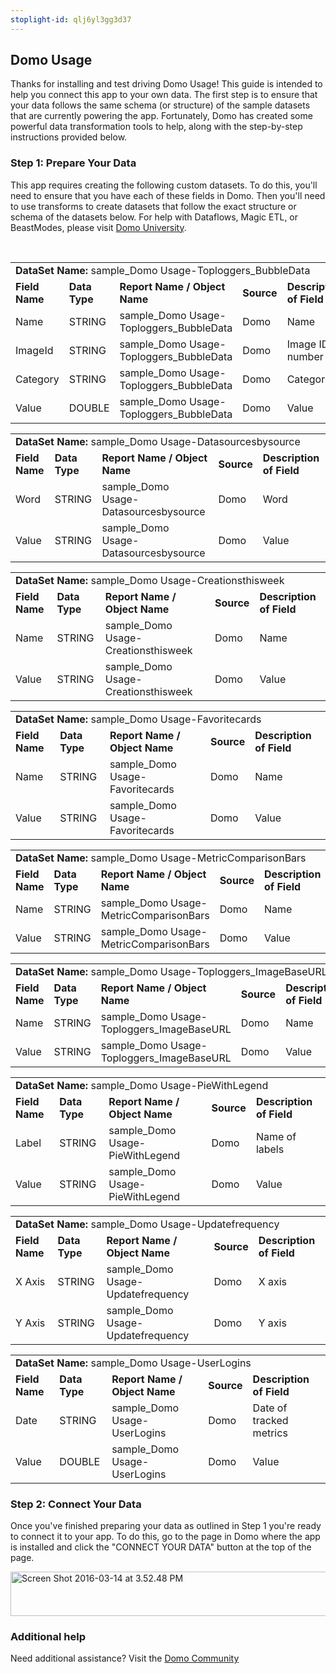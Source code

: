 ```yaml
---
stoplight-id: qlj6yl3gg3d37
---
```


<div class="col-md-12 content-panel">
                <h2>Domo Usage</h2>
                <p></p><p>Thanks for installing and test driving <span id="title">Domo Usage</span>! This guide is intended to help you connect this app to your own data. The first step is to ensure that your data follows the same schema (or structure) of the sample datasets that are currently powering the app. Fortunately, Domo has created some powerful data transformation tools to help, along with the step-by-step instructions provided below.</p><div class="doc-row" id="Step%201:%20Identify%20Required%20Data%20Fields"><h3 class="doc-row-title">Step 1: Prepare Your Data</h3><div class="small-pad-bottom"><p>This app requires creating the following custom datasets. To do this, you'll need to ensure that you have each of these fields in Domo. Then you'll need to use transforms to create datasets that follow the exact structure or schema of the datasets below. For help with Dataflows, Magic ETL, or BeastModes, please visit <a href="https://university.domo.com/" target="_blank">Domo University</a>.</p></div>
                <br>
                <div id="custom-data-container"><table id="sample_Domo-Usage-Toploggers_BubbleData"><tbody><tr><td colspan="6"><strong>DataSet Name:</strong> <span class="value">sample_Domo Usage-Toploggers_BubbleData</span></td></tr><!--tr>    <td colspan="6"></td></tr--><tr><td><strong>Field Name</strong></td><td><strong>Data Type</strong></td><td><strong>Report Name / Object Name</strong></td><td><strong>Source </strong></td><td colspan="2"><strong>Description of Field</strong></td></tr><tr><td>Name</td><td>STRING</td><td>sample_Domo Usage-Toploggers_BubbleData</td><td>Domo</td><td colspan="2">Name</td></tr><tr><td>ImageId</td><td>STRING</td><td>sample_Domo Usage-Toploggers_BubbleData</td><td>Domo</td><td colspan="2">Image ID number</td></tr><tr><td>Category</td><td>STRING</td><td>sample_Domo Usage-Toploggers_BubbleData</td><td>Domo</td><td colspan="2">Category</td></tr><tr><td>Value</td><td>DOUBLE</td><td>sample_Domo Usage-Toploggers_BubbleData</td><td>Domo</td><td colspan="2">Value</td></tr></tbody></table><table id="sample_Domo-Usage-Datasourcesbysource"><tbody><tr><td colspan="6"><strong>DataSet Name:</strong> <span class="value">sample_Domo Usage-Datasourcesbysource</span></td></tr><!--tr>    <td colspan="6"></td></tr--><tr><td><strong>Field Name</strong></td><td><strong>Data Type</strong></td><td><strong>Report Name / Object Name</strong></td><td><strong>Source </strong></td><td colspan="2"><strong>Description of Field</strong></td></tr><tr><td>Word</td><td>STRING</td><td>sample_Domo Usage-Datasourcesbysource</td><td>Domo</td><td colspan="2">Word</td></tr><tr><td>Value</td><td>STRING</td><td>sample_Domo Usage-Datasourcesbysource</td><td>Domo</td><td colspan="2">Value</td></tr></tbody></table><table id="sample_Domo-Usage-Creationsthisweek"><tbody><tr><td colspan="6"><strong>DataSet Name:</strong> <span class="value">sample_Domo Usage-Creationsthisweek</span></td></tr><!--tr>    <td colspan="6"></td></tr--><tr><td><strong>Field Name</strong></td><td><strong>Data Type</strong></td><td><strong>Report Name / Object Name</strong></td><td><strong>Source </strong></td><td colspan="2"><strong>Description of Field</strong></td></tr><tr><td>Name</td><td>STRING</td><td>sample_Domo Usage-Creationsthisweek</td><td>Domo</td><td colspan="2">Name</td></tr><tr><td>Value</td><td>STRING</td><td>sample_Domo Usage-Creationsthisweek</td><td>Domo</td><td colspan="2">Value</td></tr></tbody></table><table id="sample_Domo-Usage-Favoritecards"><tbody><tr><td colspan="6"><strong>DataSet Name:</strong> <span class="value">sample_Domo Usage-Favoritecards</span></td></tr><!--tr>    <td colspan="6"></td></tr--><tr><td><strong>Field Name</strong></td><td><strong>Data Type</strong></td><td><strong>Report Name / Object Name</strong></td><td><strong>Source </strong></td><td colspan="2"><strong>Description of Field</strong></td></tr><tr><td>Name</td><td>STRING</td><td>sample_Domo Usage-Favoritecards</td><td>Domo</td><td colspan="2">Name</td></tr><tr><td>Value</td><td>STRING</td><td>sample_Domo Usage-Favoritecards</td><td>Domo</td><td colspan="2">Value</td></tr></tbody></table><table id="sample_Domo-Usage-MetricComparisonBars"><tbody><tr><td colspan="6"><strong>DataSet Name:</strong> <span class="value">sample_Domo Usage-MetricComparisonBars</span></td></tr><!--tr>    <td colspan="6"></td></tr--><tr><td><strong>Field Name</strong></td><td><strong>Data Type</strong></td><td><strong>Report Name / Object Name</strong></td><td><strong>Source </strong></td><td colspan="2"><strong>Description of Field</strong></td></tr><tr><td>Name</td><td>STRING</td><td>sample_Domo Usage-MetricComparisonBars</td><td>Domo</td><td colspan="2">Name</td></tr><tr><td>Value</td><td>STRING</td><td>sample_Domo Usage-MetricComparisonBars</td><td>Domo</td><td colspan="2">Value</td></tr></tbody></table><table id="sample_Domo-Usage-Toploggers_ImageBaseURL"><tbody><tr><td colspan="6"><strong>DataSet Name:</strong> <span class="value">sample_Domo Usage-Toploggers_ImageBaseURL</span></td></tr><!--tr>    <td colspan="6"></td></tr--><tr><td><strong>Field Name</strong></td><td><strong>Data Type</strong></td><td><strong>Report Name / Object Name</strong></td><td><strong>Source </strong></td><td colspan="2"><strong>Description of Field</strong></td></tr><tr><td>Name</td><td>STRING</td><td>sample_Domo Usage-Toploggers_ImageBaseURL</td><td>Domo</td><td colspan="2">Name</td></tr><tr><td>Value</td><td>STRING</td><td>sample_Domo Usage-Toploggers_ImageBaseURL</td><td>Domo</td><td colspan="2">Value</td></tr></tbody></table><table id="sample_Domo-Usage-PieWithLegend"><tbody><tr><td colspan="6"><strong>DataSet Name:</strong> <span class="value">sample_Domo Usage-PieWithLegend</span></td></tr><!--tr>    <td colspan="6"></td></tr--><tr><td><strong>Field Name</strong></td><td><strong>Data Type</strong></td><td><strong>Report Name / Object Name</strong></td><td><strong>Source </strong></td><td colspan="2"><strong>Description of Field</strong></td></tr><tr><td>Label</td><td>STRING</td><td>sample_Domo Usage-PieWithLegend</td><td>Domo</td><td colspan="2">Name of labels </td></tr><tr><td>Value</td><td>STRING</td><td>sample_Domo Usage-PieWithLegend</td><td>Domo</td><td colspan="2">Value</td></tr></tbody></table><table id="sample_Domo-Usage-Updatefrequency"><tbody><tr><td colspan="6"><strong>DataSet Name:</strong> <span class="value">sample_Domo Usage-Updatefrequency</span></td></tr><!--tr>    <td colspan="6"></td></tr--><tr><td><strong>Field Name</strong></td><td><strong>Data Type</strong></td><td><strong>Report Name / Object Name</strong></td><td><strong>Source </strong></td><td colspan="2"><strong>Description of Field</strong></td></tr><tr><td>X Axis</td><td>STRING</td><td>sample_Domo Usage-Updatefrequency</td><td>Domo</td><td colspan="2">X axis</td></tr><tr><td>Y Axis</td><td>STRING</td><td>sample_Domo Usage-Updatefrequency</td><td>Domo</td><td colspan="2">Y axis</td></tr></tbody></table><table id="sample_Domo-Usage-UserLogins"><tbody><tr><td colspan="6"><strong>DataSet Name:</strong> <span class="value">sample_Domo Usage-UserLogins</span></td></tr><!--tr>    <td colspan="6"></td></tr--><tr><td><strong>Field Name</strong></td><td><strong>Data Type</strong></td><td><strong>Report Name / Object Name</strong></td><td><strong>Source </strong></td><td colspan="2"><strong>Description of Field</strong></td></tr><tr><td>Date</td><td>STRING</td><td>sample_Domo Usage-UserLogins</td><td>Domo</td><td colspan="2">Date of tracked metrics</td></tr><tr><td>Value</td><td>DOUBLE</td><td>sample_Domo Usage-UserLogins</td><td>Domo</td><td colspan="2">Value</td></tr></tbody></table><div class="doc-row medium-pad-top">
                <h3 class="doc-row-title">Step 2: Connect Your Data</h3>
                <div class="small-pad-bottom">
                    <p>Once you've finished preparing your data as outlined in Step 1 you're ready to connect it to your app. To do this, go to the page in Domo where the app is installed and click the "CONNECT YOUR DATA" button at the top of the page.</p>
                    <p class="small-pad">
                    <img class="alignnone size-full wp-image-1207" src="https://s3.amazonaws.com/development.domo.com/wp-content/uploads/2016/03/14155707/Screen-Shot-2016-03-14-at-3.52.48-PM1.png" alt="Screen Shot 2016-03-14 at 3.52.48 PM" width="1158" height="71">
                    </p>
                    <div id="ooyalaplayer-IyYTc1MjE61NwLdtrxXvZuhH-dSGbWnR" class="ooyalaplayer"></div>
                    <script>
                        OO.ready(function() {
                            OO.Player.create("ooyalaplayer-IyYTc1MjE61NwLdtrxXvZuhH-dSGbWnR", "IyYTc1MjE61NwLdtrxXvZuhH-dSGbWnR", {
                                height: 380
                            });
                        });
                    </script>
                </div>
                <h3 class="doc-row-title">Additional help</h3>
                <div class="small-pad-bottom">
                    <p>Need additional assistance? Visit the <a href="https://dojo.domo.com">Domo Community</a></p>
                </div>
            </div></div></div><p></p>            </div>
